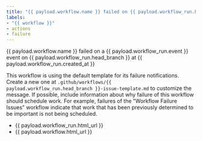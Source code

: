 ```yaml
---
title: "{{ payload.workflow.name }} failed on {{ payload.workflow_run.head_branch }}"
labels:
- "{{ workflow }}"
- actions
- failure
---
```


<!-- Please don't remove any of the labels from above. Doing so will result in tons of dupe issues. -->
<!-- See https://github.com/JasonEtco/create-an-issue for info about the interpolation supported. -->

{{ payload.workflow.name }} failed on a {{ payload.workflow_run.event }} event on {{ payload.workflow_run.head_branch }} at {{ payload.workflow_run.created_at }}

This workflow is using the default template for its failure notifications.
Create a new one at `.github/workflows/{{ payload.workflow_run.head_branch }}-issue-template.md` to customize the message.
If possible, include information about why failure of this workflow should schedule work.
For example, failures of the "Workflow Failure Issues" workflow indicate that work that has been previously determined to be important is not being scheduled.

-   {{ payload.workflow_run.html_url }}
-   {{ payload.workflow.html_url }}
